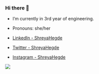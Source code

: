 ### Hi there 👋

- I’m currently in 3rd year of engineering.
- Pronouns: she/her

- [LinkedIn - ShreyaHegde](https://www.linkedin.com/in/shreya--hegde--/)

- [Twitter - ShreyaHegde](https://twitter.com/fortune_favourz)

- [Instagram - ShreyaHegde](https://www.instagram.com/shreya__hegde__/)


<img src="https://github-readme-stats.vercel.app/api?username=shreyahegde18&&show_icons=true&title_color=ffffff&icon_color=bb2acf&text_color=daf7dc&bg_color=151515">
